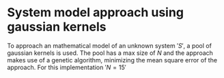 # System model approach using gaussian kernels
To approach an mathematical model of an unknown system $'S'$, a pool of gaussian kernels is used. The pool has a max size of $N$ and the approach makes use of a genetic algorithm, minimizing the mean square error of the approach. For this implementation $'N = 15'$
